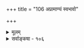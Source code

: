 +++
title = "106 अप्रामाण्यं स्वभावो"

+++
<details><summary>मूलम्</summary>

अप्रामाण्यं स्वभावो गुणत इतरदित्यत्र न ह्यस्ति हेतुर्नाभावो हेत्वपेक्षस्त्विति च न नियमादन्यथाऽतिप्रसङ्गात् ।  
किंचाभावोऽपि भावान्तरमिति मथने स्वेष्टभङ्गश्च भावी मुक्तौ शुद्धां हि बुद्धिं वदसि न यदि सा विभ्रमः स्यान्न वा स्यात् ॥ १०६ ॥
</details>

<details><summary>सर्वाङ्कषा - १०६</summary>

अप्रामाण्यस्य स्वतस्त्वासंभवमुपपादयति - अप्रामाण्यमित्यादि । **अप्रामाण्यम्** = ज्ञानस्याप्रामाण्यमेव स्वभावः, व्यवहारविषयाणां विकल्पानां कल्पिताकारविषयकत्वात् । **इतरत्** = प्रामाण्यं तु **गुणतः** = 

330. 

661 

किञ्चाभावोऽपि भावान्तरमतिमथने स्वेष्टभङ्गश्च भावी 



मुक्तौ शुद्धां हि बुद्धिं वदसि न यदि सा विभ्रमः स्यान्न वा स्यात् ॥106॥ 

[ प्रमात्वाप्रमात्वयोस्स्वतस्त्वनिरासः ] 

मानत्वामानते द्वे स्वत इति वदतः सांख्यसिद्धान्तिनस्ते 

व्यक्तिद्वैतं तयोश्चेत्, प्रतिनियततयोपाधिभेदोऽभ्युपेत्यः । 

गुणरूपोपाधिकृतत्वात् इत्यत्र हेतुः कश्चित् न ह्यस्ति । विकल्पानां कल्पितविषयकत्वरूपदोषमूलकत्वादप्रमाण्यमेव परतः, स्वलक्षणज्ञानं तु स्वतश्शुद्धत्वात् स्वतः प्रमाणमिति विपरीतमेव न्याय्यम् । तत्रापि ज्ञानस्वप्रकाशत्ववादिनस्तव स्वलक्षणज्ञानस्य स्वतस्सिद्धस्य प्रामाण्यमपि स्वत एव सिद्धं वक्तव्यम्, अन्यथा तस्याप्रामाणिकत्वापत्तेः, पूर्वश्लोकान्तिमभागे 'बुद्धेस्तत्पक्षपातः 'इत्यनेन प्रदर्शितत्त्वात् । अतोऽप्रामाण्यस्य स्वतस्त्वं वैदिकविद्वेषादेव स्यात् । ननु प्रामाण्यं भावरूपत्वात् हेतुसापेक्षम्, अप्रामाण्यं तु प्रामाण्याभावः । अभावस्तु तुच्छो हेतुनिरपेक्ष इति स्वतस्त्वं तस्येति शङ्कते - **अभावस्तु** = अप्रामाण्यं तु हेत्वपेक्षः **न** = तुच्छत्वात् हेतुजन्यो **न** = इति न युक्तम् । कुतः ? **नियमात्** = तस्यापि कादाचित्कत्वात् । **अन्यथा** = ध्वंसादेः कादाचित्कत्वानङ्गीकारे **अतिप्रसङ्गात्** = शून्यवादावतारप्रसङ्गात् । अयमंशः पूर्वमेव (जड. 28) निरूपितः । अतोऽप्रामाण्यस्याप्यौपाधिकत्वमुच्यताम्, न स्वतस्त्वम् ॥ 

वस्तुस्थितिमाह – किञ्चेत्यादि । **किञ्च** = अपि च **अतिमथने** = गाढविचारणे कृते अभावोऽपि भावान्तरमेव । स्थाप्यते चेदमुपरिष्टात् (अद्रव्य. 129-132) । एवमनङ्गीकारे **स्वेष्टभङ्गश्च** = स्वपक्षासिद्धिरपि **भावी** = अनिवार्यः स्यात् । कुतः ? मुक्तौ **हि** = मुक्तिकाले हि **बुद्धिम्** = विज्ञानसन्ततिम् **शुद्धाम्** = वासनादिनिवृत्त्या उपप्लवरहिताम् वदसि । न **यदि** = विशुद्धापि चित्सन्ततिः स्वतः प्रमा यदि न स्यात्, तदा **सा** = चित्सन्ततिः विभ्रमः **स्यात्** = अप्रमा स्यात्, तृतीयराशेरभावात् । **वा** = अथवा न **स्यात्** = न किञ्चिदपि स्यात्, तथा च शून्यवादावतारः ॥ 

प्रथमाक्षपातजन्यं सर्वव्यावृत्तवस्तुमात्रविषयं निर्विकल्पात्मकमेव स्वलक्षणं ज्ञानं शुद्धम्, वस्तुस्वरूपमात्रविषयकत्वात् । परन्तु तत् शब्दानभिलप्यं व्यवहाराय नोपकल्पते । तत्पृष्ठभावि च ज्ञानं धर्मधर्मिभावादिविषयकं विकल्पपदवाच्यमेव सर्वव्यवहारनिर्वाहकम् । परन्तु कल्पितविषयकत्वात् स्वत एवाप्रमाणम् । स्वलक्षणज्ञानस्य प्रमात्वं तु युक्तिनिरूप्यम्, अत एव तत् परतः । अतश्च प्रमात्वं परतः, अप्रमात्वं स्वत इति ते वदन्ति । एवञ्चेत् स्वपक्षसाधनादीनां विकल्पसाध्यत्वात् विकल्पस्य स्वतः अप्रमात्वे, तेन साध्यः स्वपक्षोऽप्यप्रामाणिकः स्यात् । अतोऽप्रामाण्यस्वतस्त्वं न युज्यते, किन्तु प्रमात्वं स्वतः, दोषमूलकत्वादप्रमात्वं परत इत्येव युक्तम् ॥ १०६ ॥
</details>
